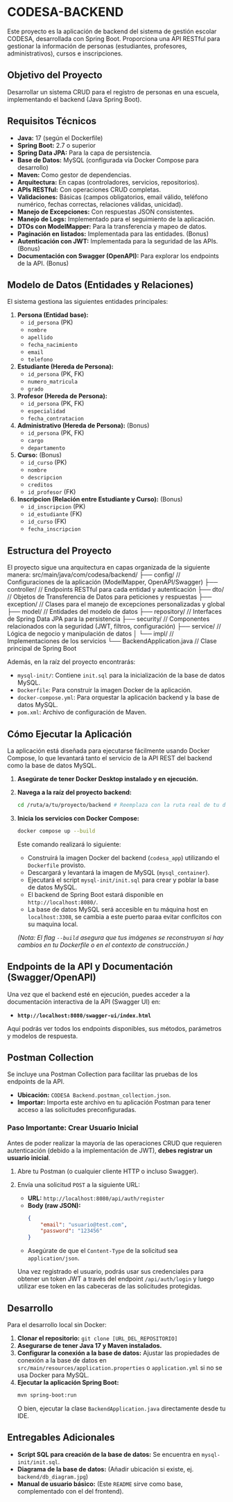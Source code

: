 # CODESA-BACKEND

Este proyecto es la aplicación de backend del sistema de gestión escolar CODESA, desarrollada con Spring Boot. Proporciona una API RESTful para gestionar la información de personas (estudiantes, profesores, administrativos), cursos e inscripciones.

## Objetivo del Proyecto

Desarrollar un sistema CRUD para el registro de personas en una escuela, implementando el backend (Java Spring Boot).

## Requisitos Técnicos

* **Java:** 17 (según el Dockerfile)
* **Spring Boot:** 2.7 o superior
* **Spring Data JPA:** Para la capa de persistencia.
* **Base de Datos:** MySQL (configurada vía Docker Compose para desarrollo)
* **Maven:** Como gestor de dependencias.
* **Arquitectura:** En capas (controladores, servicios, repositorios).
* **APIs RESTful:** Con operaciones CRUD completas.
* **Validaciones:** Básicas (campos obligatorios, email válido, teléfono numérico, fechas correctas, relaciones válidas, unicidad).
* **Manejo de Excepciones:** Con respuestas JSON consistentes.
* **Manejo de Logs:** Implementado para el seguimiento de la aplicación.
* **DTOs con ModelMapper:** Para la transferencia y mapeo de datos.
* **Paginación en listados:** Implementada para las entidades. (Bonus)
* **Autenticación con JWT:** Implementada para la seguridad de las APIs. (Bonus)
* **Documentación con Swagger (OpenAPI):** Para explorar los endpoints de la API. (Bonus)

## Modelo de Datos (Entidades y Relaciones)

El sistema gestiona las siguientes entidades principales:

1.  **Persona (Entidad base):**
    * `id_persona` (PK)
    * `nombre`
    * `apellido`
    * `fecha_nacimiento`
    * `email`
    * `telefono`
2.  **Estudiante (Hereda de Persona):**
    * `id_persona` (PK, FK)
    * `numero_matricula`
    * `grado`
3.  **Profesor (Hereda de Persona):**
    * `id_persona` (PK, FK)
    * `especialidad`
    * `fecha_contratacion`
4.  **Administrativo (Hereda de Persona):** (Bonus)
    * `id_persona` (PK, FK)
    * `cargo`
    * `departamento`
5.  **Curso:** (Bonus)
    * `id_curso` (PK)
    * `nombre`
    * `descripcion`
    * `creditos`
    * `id_profesor` (FK)
6.  **Inscripcion (Relación entre Estudiante y Curso):** (Bonus)
    * `id_inscripcion` (PK)
    * `id_estudiante` (FK)
    * `id_curso` (FK)
    * `fecha_inscripcion`

## Estructura del Proyecto

El proyecto sigue una arquitectura en capas organizada de la siguiente manera:
src/main/java/com/codesa/backend/
├── config/        // Configuraciones de la aplicación (ModelMapper, OpenAPI/Swagger)
├── controller/    // Endpoints RESTful para cada entidad y autenticación
├── dto/           // Objetos de Transferencia de Datos para peticiones y respuestas
├── exception/     // Clases para el manejo de excepciones personalizadas y global
├── model/         // Entidades del modelo de datos
├── repository/    // Interfaces de Spring Data JPA para la persistencia
├── security/      // Componentes relacionados con la seguridad (JWT, filtros, configuración)
├── service/       // Lógica de negocio y manipulación de datos
│   └── impl/      // Implementaciones de los servicios
└── BackendApplication.java // Clase principal de Spring Boot

Además, en la raíz del proyecto encontrarás:

* `mysql-init/`: Contiene `init.sql` para la inicialización de la base de datos MySQL.
* `Dockerfile`: Para construir la imagen Docker de la aplicación.
* `docker-compose.yml`: Para orquestar la aplicación backend y la base de datos MySQL.
* `pom.xml`: Archivo de configuración de Maven.

## Cómo Ejecutar la Aplicación

La aplicación está diseñada para ejecutarse fácilmente usando Docker Compose, lo que levantará tanto el servicio de la API REST del backend como la base de datos MySQL.

1.  **Asegúrate de tener Docker Desktop instalado y en ejecución.**

2.  **Navega a la raíz del proyecto backend:**
    ```bash
    cd /ruta/a/tu/proyecto/backend # Reemplaza con la ruta real de tu directorio backend
    ```

3.  **Inicia los servicios con Docker Compose:**
    ```bash
    docker compose up --build
    ```
    Este comando realizará lo siguiente:
    * Construirá la imagen Docker del backend (`codesa_app`) utilizando el `Dockerfile` provisto.
    * Descargará y levantará la imagen de MySQL (`mysql_container`).
    * Ejecutará el script `mysql-init/init.sql` para crear y poblar la base de datos MySQL.
    * El backend de Spring Boot estará disponible en `http://localhost:8080/`.
    * La base de datos MySQL será accesible en tu máquina host en `localhost:3308`, se cambia a este puerto paraa evitar conflcitos con su maquina local.

    *(Nota: El flag `--build` asegura que tus imágenes se reconstruyan si hay cambios en tu Dockerfile o en el contexto de construcción.)*

## Endpoints de la API y Documentación (Swagger/OpenAPI)

Una vez que el backend esté en ejecución, puedes acceder a la documentación interactiva de la API (Swagger UI) en:

* **`http://localhost:8080/swagger-ui/index.html`**

Aquí podrás ver todos los endpoints disponibles, sus métodos, parámetros y modelos de respuesta.

## Postman Collection

Se incluye una Postman Collection para facilitar las pruebas de los endpoints de la API.

* **Ubicación:** `CODESA Backend.postman_collection.json`.
* **Importar:** Importa este archivo en tu aplicación Postman para tener acceso a las solicitudes preconfiguradas.

### **Paso Importante: Crear Usuario Inicial**

Antes de poder realizar la mayoría de las operaciones CRUD que requieren autenticación (debido a la implementación de JWT), **debes registrar un usuario inicial**.

1.  Abre tu Postman (o cualquier cliente HTTP o incluso Swagger).
2.  Envía una solicitud `POST` a la siguiente URL:
    * **URL:** `http://localhost:8080/api/auth/register`
    * **Body (raw JSON):**
        ```json
        {
            "email": "usuario@test.com",
            "password": "123456"
        }
        ```
    * Asegúrate de que el `Content-Type` de la solicitud sea `application/json`.

    Una vez registrado el usuario, podrás usar sus credenciales para obtener un token JWT a través del endpoint `/api/auth/login` y luego utilizar ese token en las cabeceras de las solicitudes protegidas.

## Desarrollo

Para el desarrollo local sin Docker:

1.  **Clonar el repositorio:** `git clone [URL_DEL_REPOSITORIO]`
2.  **Asegurarse de tener Java 17 y Maven instalados.**
3.  **Configurar la conexión a la base de datos:** Ajustar las propiedades de conexión a la base de datos en `src/main/resources/application.properties` o `application.yml` si no se usa Docker para MySQL.
4.  **Ejecutar la aplicación Spring Boot:**
    ```bash
    mvn spring-boot:run
    ```
    O bien, ejecutar la clase `BackendApplication.java` directamente desde tu IDE.

## Entregables Adicionales

* **Script SQL para creación de la base de datos:** Se encuentra en `mysql-init/init.sql`.
* **Diagrama de la base de datos:** (Añadir ubicación si existe, ej. `backend/db_diagram.jpg`)
* **Manual de usuario básico:** (Este `README` sirve como base, complementado con el del frontend).

